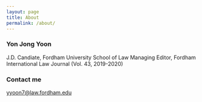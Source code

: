 ```yaml
---
layout: page
title: About
permalink: /about/
---
```


### Yon Jong Yoon

J.D. Candiate, Fordham University School of Law
Managing Editor, Fordham International Law Journal (Vol. 43, 2019-2020)

### Contact me

[yyoon7@law.fordham.edu](mailto:email@domain.com)
